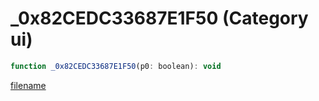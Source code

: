 # _0x82CEDC33687E1F50 (Category ui)

```js
function _0x82CEDC33687E1F50(p0: boolean): void
```

[filename](_0x82CEDC33687E1F50_m.md ':include')